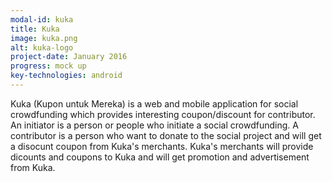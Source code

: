 ```yaml
---
modal-id: kuka
title: Kuka
image: kuka.png
alt: kuka-logo
project-date: January 2016
progress: mock up
key-technologies: android
---
```

Kuka (Kupon untuk Mereka) is a web and mobile application for social crowdfunding which provides interesting coupon/discount for contributor. An initiator is a person or people who initiate a social crowdfunding. A contributor is a person who want to donate to the social project and will get a disocunt coupon from Kuka's merchants. Kuka's merchants will provide dicounts and coupons to Kuka and will get promotion and advertisement from Kuka. 
